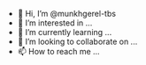 - 👋 Hi, I’m @munkhgerel-tbs
- 👀 I’m interested in ...
- 🌱 I’m currently learning ...
- 💞️ I’m looking to collaborate on ...
- 📫 How to reach me ...

<!---
munkhgerel-tbs/munkhgerel-tbs is a ✨ special ✨ repository because its `README.md` (this file) appears on your GitHub profile.
You can click the Preview link to take a look at your changes.
--->

